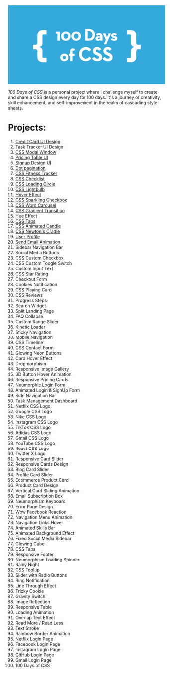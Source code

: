 ![100 Days of CSS](100-days-of-css.png)

_100 Days of CSS_ is a personal project where I challenge myself to create and share a CSS design every day for 100 days. It's a journey of creativity, skill enhancement, and self-improvement in the realm of cascading style sheets.

# Projects:

1. [Credit Card UI Design](https://alin-trinca.github.io/100-Days-of-CSS/001%20Credit%20Card%20UI%20Design/dist/index.html)
2. [Task Tracker UI Design](https://alin-trinca.github.io/100-Days-of-CSS/002%20Task%20Tracker%20UI%20Design/dist/index.html)
3. [CSS Modal Window](https://alin-trinca.github.io/100-Days-of-CSS/003%20CSS%20Modal%20Window/dist/index.html)
4. [Pricing Table UI](https://alin-trinca.github.io/100-Days-of-CSS/004%20Pricing%20Table%20UI/dist/index.html)
5. [Signup Design UI](https://alin-trinca.github.io/100-Days-of-CSS/005%20Signup%20UI%20Design/dist/index.html)
6. [Dot pagination](https://alin-trinca.github.io/100-Days-of-CSS/006%20Dot%20Pagination/dist/index.html)
7. [CSS Fitness Tracker](https://alin-trinca.github.io/100-Days-of-CSS/007%20CSS%20Fitness%20Tracker/dist/index.html)
8. [CSS Checklist](https://alin-trinca.github.io/100-Days-of-CSS/008%20CSS%20Checklist/dist/index.html)
9. [CSS Loading Circle](https://alin-trinca.github.io/100-Days-of-CSS/009%20CSS%20Loading%20Circle/dist/index.html)
10. [CSS Lightbulb](https://alin-trinca.github.io/100-Days-of-CSS/010%20CSS%20Lightbulb/dist/index.html)
11. [Hover Effect](https://alin-trinca.github.io/100-Days-of-CSS/011%20Hover%20Effect/dist/index.html)
12. [CSS Sparkling Checkbox](https://alin-trinca.github.io/100-Days-of-CSS/012%20CSS%20Sparkling%20Checkbox/dist/index.html)
13. [CSS Word Carousel](https://alin-trinca.github.io/100-Days-of-CSS/013%20CSS%20Word%20Carousel/dist/index.html)
14. [CSS Gradient Transition](https://alin-trinca.github.io/100-Days-of-CSS/014%20CSS%20Gradient%20Transition/dist/index.html)
15. [Hue Effect](https://alin-trinca.github.io/100-Days-of-CSS/015%20Hue%20Effect/dist/index.html)
16. [CSS Tabs](https://alin-trinca.github.io/100-Days-of-CSS/016%20CSS%20Tabs/dist/index.html)
17. [CSS Animated Candle](https://alin-trinca.github.io/100-Days-of-CSS/017%20CSS%20Animated%20Candle/dist/index.html)
18. [CSS Newton's Cradle](https://alin-trinca.github.io/100-Days-of-CSS/018%20CSS%20Newton's%20Cradle/dist/index.html)
19. [User Profile](https://alin-trinca.github.io/100-Days-of-CSS/019%20User%20Profile/dist/index.html)
20. [Send Email Animation](https://alin-trinca.github.io/100-Days-of-CSS/020%20Send%20Email%20Animation/dist/index.html)
21. Sidebar Navigation Bar
22. Social Media Buttons
23. CSS Custom Checkbox
24. CSS Custom Toogle Switch
25. Custom Input Text
26. CSS Star Rating
27. Checkout Form
28. Cookies Notification
29. CSS Playing Card
30. CSS Reviews
31. Progress Steps
32. Search Widget
33. Split Landing Page
34. FAQ Collapse
35. Custom Range Slider
36. Kinetic Loader
37. Sticky Navigation
38. Mobile Navigation
39. CSS Timeline
40. CSS Contact Form
41. Glowing Neon Buttons
42. Card Hover Effect
43. Dropmorphism
44. Responsive Image Gallery
45. 3D Button Hover Animation
46. Responsive Pricing Cards
47. Neumorphic Login Form
48. Animated Login & SignUp Form
49. Side Navigation Bar
50. Task Management Dashboard
51. Netflix CSS Logo
52. Google CSS Logo
53. Nike CSS Logo
54. Instagram CSS Logo
55. TikTok CSS Logo
56. Adidas CSS Logo
57. Gmail CSS Logo
58. YouTube CSS Logo
59. React CSS Logo
60. Twitter X Logo
61. Responsive Card Slider
62. Responsive Cards Design
63. Blog Card Slider
64. Profile Card Slider
65. Ecommerce Product Card
66. Product Card Design
67. Vertical Card Sliding Animation
68. Email Subscription Box
69. Neumorphism Keyboard
70. Error Page Design
71. Wow Facebook Reaction
72. Navigation Menu Animation
73. Navigation Links Hover
74. Animated Skills Bar
75. Animated Background Effect
76. Fixed Social Media Sidebar
77. Glowing Cube
78. CSS Tabs
79. Responsive Footer
80. Neumorphism Loading Spinner
81. Rainy Night
82. CSS Tooltip
83. Slider with Radio Buttons
84. Ring Notification
85. Line Through Effect
86. Tricky Cookie
87. Gravity Switch
88. Image Reflection
89. Responsive Table
90. Loading Animation
91. Overlap Text Effect
92. Read More / Read Less
93. Text Stroke
94. Rainbow Border Animation
95. Netflix Login Page
96. Facebook Login Page
97. Instagram Login Page
98. GitHub Login Page
99. Gmail Login Page
100. 100 Days of CSS
